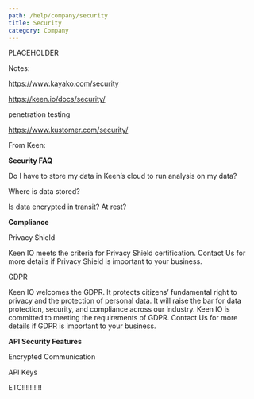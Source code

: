 ```yaml
---
path: /help/company/security
title: Security
category: Company
---
```


PLACEHOLDER

Notes:

https://www.kayako.com/security

https://keen.io/docs/security/

penetration testing

https://www.kustomer.com/security/

From Keen:

**Security FAQ**

Do I have to store my data in Keen’s cloud to run analysis on my data?

Where is data stored?

Is data encrypted in transit? At rest?

**Compliance**

Privacy Shield

Keen IO meets the criteria for Privacy Shield certification. Contact Us for more details if Privacy Shield is important to your business.

GDPR

Keen IO welcomes the GDPR. It protects citizens’ fundamental right to privacy and the protection of personal data. It will raise the bar for data protection, security, and compliance across our industry. Keen IO is committed to meeting the requirements of GDPR. Contact Us for more details if GDPR is important to your business.

**API Security Features**

Encrypted Communication

API Keys

ETC!!!!!!!!!!
